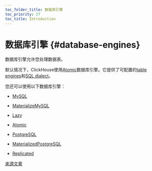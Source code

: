 ```yaml
---
toc_folder_title: 数据库引擎
toc_priority: 27
toc_title: Introduction
---
```


# 数据库引擎 {#database-engines}

数据库引擎允许您处理数据表。

默认情况下，ClickHouse使用[Atomic](../../engines/database-engines/atomic.md)数据库引擎。它提供了可配置的[table engines](../../engines/table-engines/index.md)和[SQL dialect](../../sql-reference/syntax.md)。

您还可以使用以下数据库引擎：

-   [MySQL](../../engines/database-engines/mysql.md)

-   [MaterializeMySQL](../../engines/database-engines/materialize-mysql.md)

-   [Lazy](../../engines/database-engines/lazy.md)

-   [Atomic](../../engines/database-engines/atomic.md)

-   [PostgreSQL](../../engines/database-engines/postgresql.md)

-   [MaterializedPostgreSQL](../../engines/database-engines/materialized-postgresql.md)

-   [Replicated](../../engines/database-engines/replicated.md)

[来源文章](https://clickhouse.com/docs/en/database_engines/) <!--hide-->
